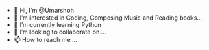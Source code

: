 - 👋 Hi, I’m @Umarshoh
- 👀 I’m interested in Coding, Composing Music and Reading books...
- 🌱 I’m currently learning Python
- 💞️ I’m looking to collaborate on ...
- 📫 How to reach me ...

<!---
Umarshoh/Umarshoh is a ✨ special ✨ repository because its `README.md` (this file) appears on your GitHub profile.
You can click the Preview link to take a look at your changes.
--->
